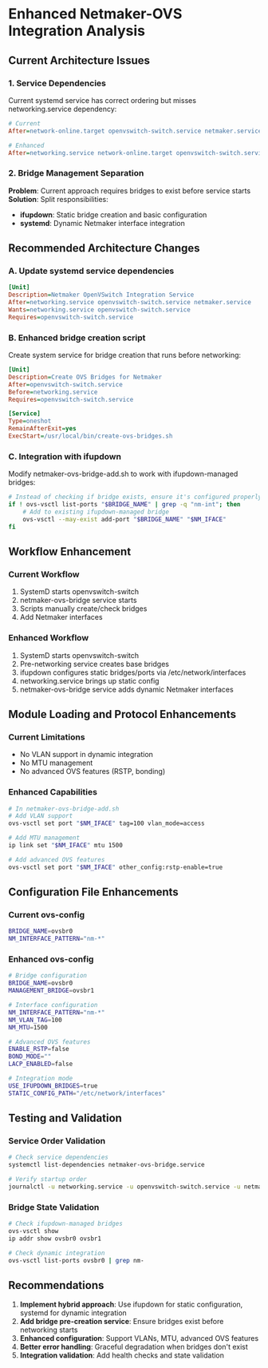 # Enhanced Netmaker-OVS Integration Analysis

## Current Architecture Issues

### 1. Service Dependencies
Current systemd service has correct ordering but misses networking.service dependency:
```ini
# Current
After=network-online.target openvswitch-switch.service netmaker.service

# Enhanced
After=networking.service network-online.target openvswitch-switch.service netmaker.service
```

### 2. Bridge Management Separation
**Problem**: Current approach requires bridges to exist before service starts
**Solution**: Split responsibilities:
- **ifupdown**: Static bridge creation and basic configuration
- **systemd**: Dynamic Netmaker interface integration

## Recommended Architecture Changes

### A. Update systemd service dependencies
```ini
[Unit]
Description=Netmaker OpenVSwitch Integration Service
After=networking.service openvswitch-switch.service netmaker.service
Wants=networking.service openvswitch-switch.service
Requires=openvswitch-switch.service
```

### B. Enhanced bridge creation script
Create system service for bridge creation that runs before networking:
```ini
[Unit]
Description=Create OVS Bridges for Netmaker
After=openvswitch-switch.service
Before=networking.service
Requires=openvswitch-switch.service

[Service]
Type=oneshot
RemainAfterExit=yes
ExecStart=/usr/local/bin/create-ovs-bridges.sh
```

### C. Integration with ifupdown
Modify netmaker-ovs-bridge-add.sh to work with ifupdown-managed bridges:
```bash
# Instead of checking if bridge exists, ensure it's configured properly
if ! ovs-vsctl list-ports "$BRIDGE_NAME" | grep -q "nm-int"; then
    # Add to existing ifupdown-managed bridge
    ovs-vsctl --may-exist add-port "$BRIDGE_NAME" "$NM_IFACE"
fi
```

## Workflow Enhancement

### Current Workflow
1. SystemD starts openvswitch-switch
2. netmaker-ovs-bridge service starts
3. Scripts manually create/check bridges
4. Add Netmaker interfaces

### Enhanced Workflow
1. SystemD starts openvswitch-switch
2. Pre-networking service creates base bridges
3. ifupdown configures static bridges/ports via /etc/network/interfaces
4. networking.service brings up static config
5. netmaker-ovs-bridge service adds dynamic Netmaker interfaces

## Module Loading and Protocol Enhancements

### Current Limitations
- No VLAN support in dynamic integration
- No MTU management
- No advanced OVS features (RSTP, bonding)

### Enhanced Capabilities
```bash
# In netmaker-ovs-bridge-add.sh
# Add VLAN support
ovs-vsctl set port "$NM_IFACE" tag=100 vlan_mode=access

# Add MTU management
ip link set "$NM_IFACE" mtu 1500

# Add advanced OVS features
ovs-vsctl set port "$NM_IFACE" other_config:rstp-enable=true
```

## Configuration File Enhancements

### Current ovs-config
```bash
BRIDGE_NAME=ovsbr0
NM_INTERFACE_PATTERN="nm-*"
```

### Enhanced ovs-config
```bash
# Bridge configuration
BRIDGE_NAME=ovsbr0
MANAGEMENT_BRIDGE=ovsbr1

# Interface configuration
NM_INTERFACE_PATTERN="nm-*"
NM_VLAN_TAG=100
NM_MTU=1500

# Advanced OVS features
ENABLE_RSTP=false
BOND_MODE=""
LACP_ENABLED=false

# Integration mode
USE_IFUPDOWN_BRIDGES=true
STATIC_CONFIG_PATH="/etc/network/interfaces"
```

## Testing and Validation

### Service Order Validation
```bash
# Check service dependencies
systemctl list-dependencies netmaker-ovs-bridge.service

# Verify startup order
journalctl -u networking.service -u openvswitch-switch.service -u netmaker-ovs-bridge.service
```

### Bridge State Validation
```bash
# Check ifupdown-managed bridges
ovs-vsctl show
ip addr show ovsbr0 ovsbr1

# Check dynamic integration
ovs-vsctl list-ports ovsbr0 | grep nm-
```

## Recommendations

1. **Implement hybrid approach**: Use ifupdown for static configuration, systemd for dynamic integration
2. **Add bridge pre-creation service**: Ensure bridges exist before networking starts
3. **Enhanced configuration**: Support VLANs, MTU, advanced OVS features
4. **Better error handling**: Graceful degradation when bridges don't exist
5. **Integration validation**: Add health checks and state validation